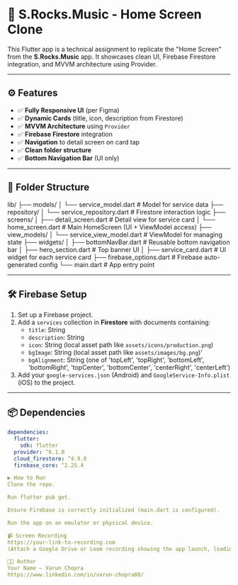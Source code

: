 # 🎵 S.Rocks.Music - Home Screen Clone

This Flutter app is a technical assignment to replicate the "Home Screen" from the **S.Rocks.Music** app. It showcases clean UI, Firebase Firestore integration, and MVVM architecture using Provider.

---

## ⚙️ Features

- ✅ **Fully Responsive UI** (per Figma)
- ✅ **Dynamic Cards** (title, icon, description from Firestore)
- ✅ **MVVM Architecture** using `Provider`
- ✅ **Firebase Firestore** integration
- ✅ **Navigation** to detail screen on card tap
- ✅ **Clean folder structure**
- ✅ **Bottom Navigation Bar** (UI only)

---

## 🔧 Folder Structure

lib/
├── models/
│ └── service_model.dart # Model for service data
├── repository/
│ └── service_repository.dart # Firestore interaction logic
├── screens/
│ ├── detail_screen.dart # Detail view for service card
│ └── home_screen.dart # Main HomeScreen (UI + ViewModel access)
├── view_models/
│ └── service_view_model.dart # ViewModel for managing state
├── widgets/
│ ├── bottomNavBar.dart # Reusable bottom navigation bar
│ ├── hero_section.dart # Top banner UI
│ ├── service_card.dart # UI widget for each service card
├── firebase_options.dart # Firebase auto-generated config
└── main.dart # App entry point

---

## 🛠️ Firebase Setup

1. Set up a Firebase project.
2. Add a `services` collection in **Firestore** with documents containing:
    - `title`: String
    - `description`: String
    - `icon`: String (local asset path like `assets/icons/production.png`)
    - `bgImage`: String (local asset path like `assets/images/bg.png`)'
    - `bgAlignment`: String (one of 'topLeft', 'topRight', 'bottomLeft', 'bottomRight', 'topCenter', 'bottomCenter', 'centerRight', 'centerLeft')
3. Add your `google-services.json` (Android) and `GoogleService-Info.plist` (iOS) to the project.

---

## 📦 Dependencies

```yaml
dependencies:
  flutter:
    sdk: flutter
  provider: ^6.1.0
  cloud_firestore: ^4.9.0
  firebase_core: ^2.25.4

▶️ How to Run
Clone the repo.

Run flutter pub get.

Ensure Firebase is correctly initialized (main.dart is configured).

Run the app on an emulator or physical device.

📹 Screen Recording
https://your-link-to-recording.com
(Attach a Google Drive or Loom recording showing the app launch, loading service cards, and navigating on tap.)

🧑‍💻 Author
Your Name – Varun Chopra
https://www.linkedin.com/in/varun-chopra08/
